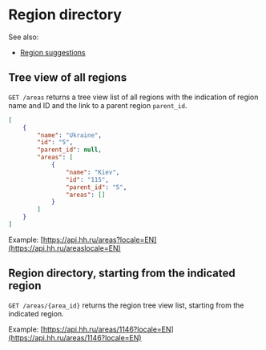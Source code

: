 # Region directory

See also:

* [Region suggestions](suggests.md#areas)


<a name="areas"></a>
## Tree view of all regions

`GET /areas` returns a tree view list of all regions with the indication of
region name and ID and the link to a parent region `parent_id`.

```json
[
    {
        "name": "Ukraine",
        "id": "5",
        "parent_id": null,
        "areas": [
            {
                "name": "Kiev",
                "id": "115",
                "parent_id": "5",
                "areas": []
            }
        ]
    }
]
```

Example: [https://api.hh.ru/areas?locale=EN](https://api.hh.ru/areaslocale=EN)


<a name="item"></a>
## Region directory, starting from the indicated region

`GET /areas/{area_id}` returns the region tree view list, starting from the
indicated region.

Example: [https://api.hh.ru/areas/1146?locale=EN](https://api.hh.ru/areas/1146?locale=EN)
